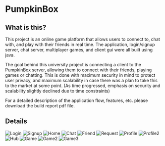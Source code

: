 # PumpkinBox

## What is this?
This project is an online game platform that allows users to connect to, chat with, and play with their friends in real time.
The application, login/signup server, chat server, multiplayer games, and client gui were all built using java. 

The goal behind this university project is connecting a client to the PumpkinBox server, allowing them to connect with their friends, playing games or chatting. This is done with maximum security in mind to protect user privacy, and maximum scalability in case there was a plan to take this to the market at some point. (As time progressed, emphasis on security and scalability slightly declined due to time constraints)

For a detailed description of the application flow, features, etc. please download the build report pdf file.


## Details


![Login](https://github.com/RamiAwar/PumpkinBox/blob/master/images/login_screen.png)
![Signup](https://github.com/RamiAwar/PumpkinBox/blob/master/images/signup_screen.png)
![Home](https://github.com/RamiAwar/PumpkinBox/blob/master/images/home_screen.png)
![Chat](https://github.com/RamiAwar/PumpkinBox/blob/master/images/chat_screen.png)
![Friend](https://github.com/RamiAwar/PumpkinBox/blob/master/images/add_friend_screen.png)
![Request](https://github.com/RamiAwar/PumpkinBox/blob/master/images/request_screen.png)
![Profile](https://github.com/RamiAwar/PumpkinBox/blob/master/images/profile_screen.png)
![Profile2](https://github.com/RamiAwar/PumpkinBox/blob/master/images/profile_screen_2.png)
![Hub](https://github.com/RamiAwar/PumpkinBox/blob/master/images/gamehub_screen.png)
![Game](https://github.com/RamiAwar/PumpkinBox/blob/master/images/game_screen_2.png)
![Game2](https://github.com/RamiAwar/PumpkinBox/blob/master/images/Screen%20Shot%202017-05-04%20at%2012.05.23%20PM.png)
![Game3](https://github.com/RamiAwar/PumpkinBox/blob/master/images/Screen%20Shot%202017-05-04%20at%2012.08.02%20PM.png)
